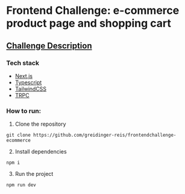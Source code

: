 # Frontend Challenge: e-commerce product page and shopping cart

## [Challenge Description](https://github.com/amaroteam/front-end-challenge/blob/master/challenge-description.md)

### Tech stack 
- [Next.js](https://nextjs.org/)
- [Typescript](https://www.typescriptlang.org/)
- [TailwindCSS](https://tailwindcss.com/)
- [TRPC](https://trpc.io/)

### How to run:

1. Clone the repository

`git clone https://github.com/greidinger-reis/frontendchallenge-ecommerce`

2. Install dependencies
   
`npm i`

3. Run the project
 
`npm run dev`

